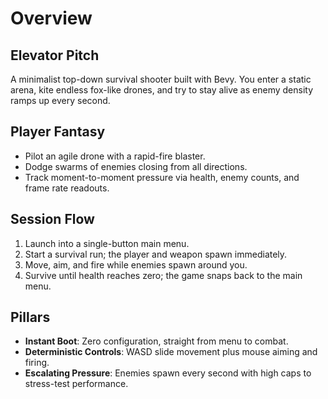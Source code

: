 # Overview

## Elevator Pitch
A minimalist top-down survival shooter built with Bevy. You enter a static arena, kite endless fox-like drones, and try to stay alive as enemy density ramps up every second.

## Player Fantasy
- Pilot an agile drone with a rapid-fire blaster.
- Dodge swarms of enemies closing from all directions.
- Track moment-to-moment pressure via health, enemy counts, and frame rate readouts.

## Session Flow
1. Launch into a single-button main menu.
2. Start a survival run; the player and weapon spawn immediately.
3. Move, aim, and fire while enemies spawn around you.
4. Survive until health reaches zero; the game snaps back to the main menu.

## Pillars
- **Instant Boot**: Zero configuration, straight from menu to combat.
- **Deterministic Controls**: WASD slide movement plus mouse aiming and firing.
- **Escalating Pressure**: Enemies spawn every second with high caps to stress-test performance.
